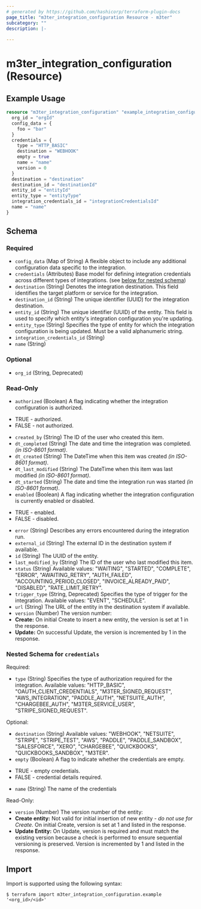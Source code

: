 ```yaml
---
# generated by https://github.com/hashicorp/terraform-plugin-docs
page_title: "m3ter_integration_configuration Resource - m3ter"
subcategory: ""
description: |-
  
---
```


# m3ter_integration_configuration (Resource)



## Example Usage

```terraform
resource "m3ter_integration_configuration" "example_integration_configuration" {
  org_id = "orgId"
  config_data = {
    foo = "bar"
  }
  credentials = {
    type = "HTTP_BASIC"
    destination = "WEBHOOK"
    empty = true
    name = "name"
    version = 0
  }
  destination = "destination"
  destination_id = "destinationId"
  entity_id = "entityId"
  entity_type = "entityType"
  integration_credentials_id = "integrationCredentialsId"
  name = "name"
}
```

<!-- schema generated by tfplugindocs -->
## Schema

### Required

- `config_data` (Map of String) A flexible object to include any additional configuration data specific to the integration.
- `credentials` (Attributes) Base model for defining integration credentials across different types of integrations. (see [below for nested schema](#nestedatt--credentials))
- `destination` (String) Denotes the integration destination. This field identifies the target platform or service for the integration.
- `destination_id` (String) The unique identifier (UUID) for the integration destination.
- `entity_id` (String) The unique identifier (UUID) of the entity. This field is used to specify which entity's integration configuration you're updating.
- `entity_type` (String) Specifies the type of entity for which the integration configuration is being updated. Must be a valid alphanumeric string.
- `integration_credentials_id` (String)
- `name` (String)

### Optional

- `org_id` (String, Deprecated)

### Read-Only

- `authorized` (Boolean) A flag indicating whether the integration configuration is authorized. 

* TRUE - authorized.
* FALSE - not authorized.
- `created_by` (String) The ID of the user who created this item.
- `dt_completed` (String) The date and time the integration was completed. *(in ISO-8601 format)*.
- `dt_created` (String) The DateTime when this item was created *(in ISO-8601 format)*.
- `dt_last_modified` (String) The DateTime when this item was last modified *(in ISO-8601 format)*.
- `dt_started` (String) The date and time the integration run was started *(in ISO-8601 format)*.
- `enabled` (Boolean) A flag indicating whether the integration configuration is currently enabled or disabled.

* TRUE - enabled.
* FALSE - disabled.
- `error` (String) Describes any errors encountered during the integration run.
- `external_id` (String) The external ID in the destination system if available.
- `id` (String) The UUID of the entity.
- `last_modified_by` (String) The ID of the user who last modified this item.
- `status` (String) Available values: "WAITING", "STARTED", "COMPLETE", "ERROR", "AWAITING_RETRY", "AUTH_FAILED", "ACCOUNTING_PERIOD_CLOSED", "INVOICE_ALREADY_PAID", "DISABLED", "RATE_LIMIT_RETRY".
- `trigger_type` (String, Deprecated) Specifies the type of trigger for the integration.
Available values: "EVENT", "SCHEDULE".
- `url` (String) The URL of the entity in the destination system if available.
- `version` (Number) The version number:
- **Create:** On initial Create to insert a new entity, the version is set at 1 in the response.
- **Update:** On successful Update, the version is incremented by 1 in the response.

<a id="nestedatt--credentials"></a>
### Nested Schema for `credentials`

Required:

- `type` (String) Specifies the type of authorization required for the integration.
Available values: "HTTP_BASIC", "OAUTH_CLIENT_CREDENTIALS", "M3TER_SIGNED_REQUEST", "AWS_INTEGRATION", "PADDLE_AUTH", "NETSUITE_AUTH", "CHARGEBEE_AUTH", "M3TER_SERVICE_USER", "STRIPE_SIGNED_REQUEST".

Optional:

- `destination` (String) Available values: "WEBHOOK", "NETSUITE", "STRIPE", "STRIPE_TEST", "AWS", "PADDLE", "PADDLE_SANDBOX", "SALESFORCE", "XERO", "CHARGEBEE", "QUICKBOOKS", "QUICKBOOKS_SANDBOX", "M3TER".
- `empty` (Boolean) A flag to indicate whether the credentials are empty. 

* TRUE - empty credentials.
* FALSE - credential details required.
- `name` (String) The name of the credentials

Read-Only:

- `version` (Number) The version number of the entity:
- **Create entity:** Not valid for initial insertion of new entity - *do not use for Create*. On initial Create, version is set at 1 and listed in the response.
- **Update Entity:**  On Update, version is required and must match the existing version because a check is performed to ensure sequential versioning is preserved. Version is incremented by 1 and listed in the response.

## Import

Import is supported using the following syntax:

```shell
$ terraform import m3ter_integration_configuration.example '<org_id>/<id>'
```
